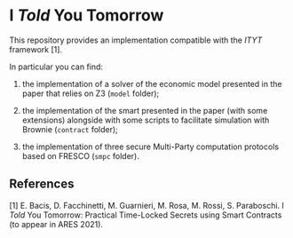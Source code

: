 # I *Told* You Tomorrow

This repository provides an implementation compatible with the _ITYT_
framework [1].

In particular you can find:

1. the implementation of a solver of the economic model presented in
   the paper that relies on Z3 (`model` folder);

2. the implementation of the smart presented in the paper (with some
   extensions) alongside with some scripts to facilitate simulation
   with Brownie (`contract` folder);
   
3. the implementation of three secure Multi-Party computation protocols
   based on FRESCO (`smpc` folder).

## References

[1] E. Bacis, D. Facchinetti, M. Guarnieri, M. Rosa, M. Rossi,
S. Paraboschi. I _Told_ You Tomorrow: Practical Time-Locked Secrets
using Smart Contracts (to appear in ARES 2021).
